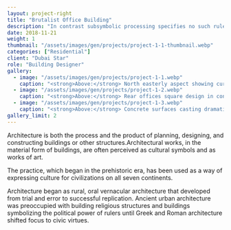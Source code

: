 ```yaml
---
layout: project-right
title: "Brutalist Office Building"
description: "In contrast subsymbolic processing specifies no such rules a priori and relies on emergent properties of processing units"
date: 2018-11-21
weight: 1
thumbnail: "/assets/images/gen/projects/project-1-1-thumbnail.webp"
categories: ["Residential"]
client: "Dubai Star"
role: "Building Designer"
gallery:
  - image: "/assets/images/gen/projects/project-1-1.webp"
    caption: "<strong>Above:</strong> North easterly aspect showing curved design"
  - image: "/assets/images/gen/projects/project-1-2.webp"
    caption: "<strong>Above:</strong> Rear offices square design in contrast"
  - image: "/assets/images/gen/projects/project-1-3.webp"
    caption: "<strong>Above:</strong> Concrete surfaces casting dramatic shadows"
gallery_limit: 2
---
```


Architecture is both the process and the product of planning, designing, and constructing buildings or other structures.Architectural works, in the material form of buildings, are often perceived as cultural symbols and as works of art.

The practice, which began in the prehistoric era, has been used as a way of expressing culture for civilizations on all seven continents.

Architecture began as rural, oral vernacular architecture that developed from trial and error to successful replication. Ancient urban architecture was preoccupied with building religious structures and buildings symbolizing the political power of rulers until Greek and Roman architecture shifted focus to civic virtues.
